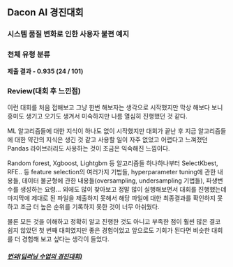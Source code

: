 ## Dacon AI 경진대회

### 시스템 품질 변화로 인한 사용자 불편 예지



### 천체 유형 분류

**제출 결과 - 0.935 (24 / 101)**



### Review(대회 후 느낀점)

이런 대회를 처음 접해보고 그냥 한번 해보자는 생각으로 시작했지만 막상 해보다 보니 흥미도 생기고 오기도 생겨서 미숙하지만 나름 열심히 진행했던 것 같다.

ML 알고리즘들에 대한 지식이 하나도 없이 시작했지만 대회가 끝난 후 지금 알고리즘들에 대한 약간의 지식은 생긴 것 같고 사용할 일이 자주 없었고 어렵다고 느껴졌던 Pandas 라이브러리도 사용하는 것이 조금은 익숙해진 느낌이다.

Random forest, Xgboost, Lightgbm 등 알고리즘들 하나하나부터 SelectKbest, RFE.. 등 feature selection의 여러가지 기법들, hyperparameter tuning에 관한 내용들,  데이터 불균형에 관한 내용들(oversampling, undersampling 기법들), 파생변수를 생성하는 요령... 외에도 많이 찾아보고 정말 많이 실행해보면서 대회를 진행했는데 마지막에 제대로 된 파일을 제출하지 못해서 해당 파일에 대한 최종결과를 확인하지 못하고 조금 더 높은 순위를 기록하지 못한 것이 너무 아쉬웠다.

물론 모든 것을 이해하고 정확히 알고 진행한 것도 아니고 부족한 점이 훨씬 많은 결코 쉽지 않았던 첫 번째 대회였지만 좋은 경험이었고 앞으로도 기회가 된다면 비슷한 대회를 더 경험해 보고 싶다는 생각이 들었다.  



##### [번외(딥러닝 수업의 경진대회)](https://github.com/hs-krispy/DACON/tree/master/%EB%94%A5%EB%9F%AC%EB%8B%9D(midterm))



